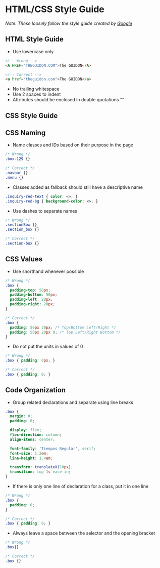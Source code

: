 # HTML/CSS Style Guide
*Note: These loosely follow the style guide created by [Google](https://google.github.io/styleguide/htmlcssguide.xml)*

## HTML Style Guide

- Use lowercase only
~~~~~~html
<!-- Wrong -->
<A HREF="THEGUIDON.COM">The GUIDON</A>

<!-- Correct -->
<a href="theguidon.com">The GUIDON</a>
~~~~~~

- No trailing whitespace
- Use 2 spaces to indent
- Attributes should be enclosed in double quotations ""

## CSS Style Guide

## CSS Naming

- Name classes and IDs based on their purpose in the page
~~~~~~~CSS
/* Wrong */
.box-129 {}

/* Correct */
.navbar {}
.menu {}
~~~~~~~

- Classes added as fallback should still have a descriptive name
~~~~~~CSS
.inquiry-red-text { color: <>; }
.inquiry-red-bg { background-color: <>; }
~~~~~~

- Use dashes to separate names
~~~~~~CSS
/* Wrong */
.sectionBox {}
.section_box {}

/* Correct */
.section-box {}
~~~~~~

## CSS Values

- Use shorthand whenever possible
~~~~~~CSS
/* Wrong */
.box {
  padding-top: 50px;
  padding-bottom: 50px;
  padding-left: 20px;
  padding-right: 20px;
}

/* Correct */
.box {
  padding: 50px 20px; /* Top/Bottom Left/Right */
  padding: 50px 20px 0; /* Top Left/Right Bottom */
}
~~~~~~

- Do not put the units in values of 0
~~~~~~CSS
/* Wrong */
.box { padding: 0px; }

/* Correct */
.box { padding: 0; }
~~~~~~

## Code Organization

- Group related declarations and separate using line breaks
~~~~~~CSS
.box {
  margin: 0;
  padding: 0;

  display: flex;
  flex-direction: column;
  align-items: center;

  font-family: 'Tiempos Regular', serif;
  font-size: 1.2em;
  line-height: 1.4em;

  transform: translateX(10px);
  transition: top 1s ease-in;
}
~~~~~~

- If there is only one line of declaration for a class, put it in one line
~~~~~~CSS
/* Wrong */
.box {
  padding: 0;
}

/* Correct */
.box { padding: 0; }
~~~~~~

- Always leave a space between the selector and the opening bracket
~~~~~~CSS
/* Wrong */
.box{}

/* Correct */
.box {}
~~~~~~
